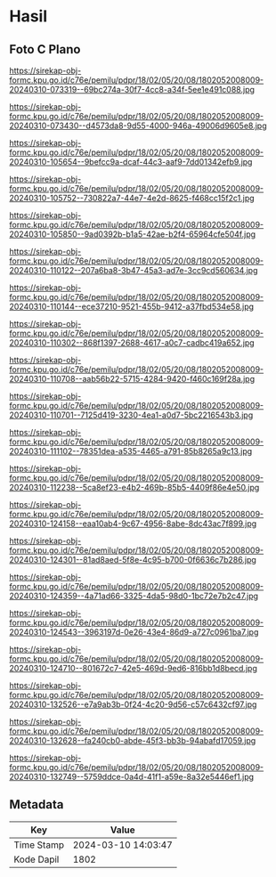 # Hasil

## Foto C Plano

https://sirekap-obj-formc.kpu.go.id/c76e/pemilu/pdpr/18/02/05/20/08/1802052008009-20240310-073319--69bc274a-30f7-4cc8-a34f-5ee1e491c088.jpg

https://sirekap-obj-formc.kpu.go.id/c76e/pemilu/pdpr/18/02/05/20/08/1802052008009-20240310-073430--d4573da8-9d55-4000-946a-49006d9605e8.jpg

https://sirekap-obj-formc.kpu.go.id/c76e/pemilu/pdpr/18/02/05/20/08/1802052008009-20240310-105654--9befcc9a-dcaf-44c3-aaf9-7dd01342efb9.jpg

https://sirekap-obj-formc.kpu.go.id/c76e/pemilu/pdpr/18/02/05/20/08/1802052008009-20240310-105752--730822a7-44e7-4e2d-8625-f468cc15f2c1.jpg

https://sirekap-obj-formc.kpu.go.id/c76e/pemilu/pdpr/18/02/05/20/08/1802052008009-20240310-105850--9ad0392b-b1a5-42ae-b2f4-65964cfe504f.jpg

https://sirekap-obj-formc.kpu.go.id/c76e/pemilu/pdpr/18/02/05/20/08/1802052008009-20240310-110122--207a6ba8-3b47-45a3-ad7e-3cc9cd560634.jpg

https://sirekap-obj-formc.kpu.go.id/c76e/pemilu/pdpr/18/02/05/20/08/1802052008009-20240310-110144--ece37210-9521-455b-9412-a37fbd534e58.jpg

https://sirekap-obj-formc.kpu.go.id/c76e/pemilu/pdpr/18/02/05/20/08/1802052008009-20240310-110302--868f1397-2688-4617-a0c7-cadbc419a652.jpg

https://sirekap-obj-formc.kpu.go.id/c76e/pemilu/pdpr/18/02/05/20/08/1802052008009-20240310-110708--aab56b22-5715-4284-9420-f460c169f28a.jpg

https://sirekap-obj-formc.kpu.go.id/c76e/pemilu/pdpr/18/02/05/20/08/1802052008009-20240310-110701--7125d419-3230-4ea1-a0d7-5bc2216543b3.jpg

https://sirekap-obj-formc.kpu.go.id/c76e/pemilu/pdpr/18/02/05/20/08/1802052008009-20240310-111102--78351dea-a535-4465-a791-85b8265a9c13.jpg

https://sirekap-obj-formc.kpu.go.id/c76e/pemilu/pdpr/18/02/05/20/08/1802052008009-20240310-112238--5ca8ef23-e4b2-469b-85b5-4409f86e4e50.jpg

https://sirekap-obj-formc.kpu.go.id/c76e/pemilu/pdpr/18/02/05/20/08/1802052008009-20240310-124158--eaa10ab4-9c67-4956-8abe-8dc43ac7f899.jpg

https://sirekap-obj-formc.kpu.go.id/c76e/pemilu/pdpr/18/02/05/20/08/1802052008009-20240310-124301--81ad8aed-5f8e-4c95-b700-0f6636c7b286.jpg

https://sirekap-obj-formc.kpu.go.id/c76e/pemilu/pdpr/18/02/05/20/08/1802052008009-20240310-124359--4a71ad66-3325-4da5-98d0-1bc72e7b2c47.jpg

https://sirekap-obj-formc.kpu.go.id/c76e/pemilu/pdpr/18/02/05/20/08/1802052008009-20240310-124543--3963197d-0e26-43e4-86d9-a727c0961ba7.jpg

https://sirekap-obj-formc.kpu.go.id/c76e/pemilu/pdpr/18/02/05/20/08/1802052008009-20240310-124710--801672c7-42e5-469d-9ed6-816bb1d8becd.jpg

https://sirekap-obj-formc.kpu.go.id/c76e/pemilu/pdpr/18/02/05/20/08/1802052008009-20240310-132526--e7a9ab3b-0f24-4c20-9d56-c57c6432cf97.jpg

https://sirekap-obj-formc.kpu.go.id/c76e/pemilu/pdpr/18/02/05/20/08/1802052008009-20240310-132628--fa240cb0-abde-45f3-bb3b-94abafd17059.jpg

https://sirekap-obj-formc.kpu.go.id/c76e/pemilu/pdpr/18/02/05/20/08/1802052008009-20240310-132749--5759ddce-0a4d-41f1-a59e-8a32e5446ef1.jpg


## Metadata

| Key        | Value               |
| ---------- | ------------------- |
| Time Stamp | 2024-03-10 14:03:47 |
| Kode Dapil | 1802                |



